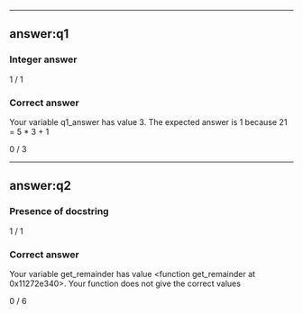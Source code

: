 
---

## answer:q1

### Integer answer

1 / 1

### Correct answer

Your variable q1_answer has value 3.
 The expected answer is 1 because 21 = 5 * 3 + 1

0 / 3

---

## answer:q2

### Presence of docstring

1 / 1

### Correct answer

Your variable get_remainder has value <function get_remainder at 0x11272e340>.
 Your function does not give the correct values

0 / 6
